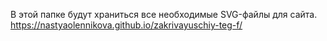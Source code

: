 В этой папке будут храниться все необходимые SVG-файлы для сайта.
https://nastyaolennikova.github.io/zakrivayuschiy-teg-f/